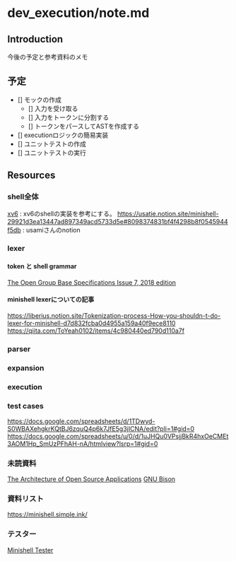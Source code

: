 # dev_execution/note.md

## Introduction

今後の予定と参考資料のメモ

## 予定

- [] モックの作成
	- [] 入力を受け取る
	- [] 入力をトークンに分割する
	- [] トークンをパースしてASTを作成する
- [] executionロジックの簡易実装
- [] ユニットテストの作成
- [] ユニットテストの実行

## Resources

### shell全体
[xv6](https://github.com/mit-pdos/xv6-public/tree/master) : xv6のshellの実装を参考にする。
https://usatie.notion.site/minishell-29921d3ea13447ad897349acd5733d5e#8098374831bf4f4298b8f0545944f5db : usamiさんのnotion

### lexer
#### token と shell grammar
[The Open Group Base Specifications Issue 7, 2018 edition](https://pubs.opengroup.org/onlinepubs/9699919799/utilities/V3_chap02.html)

#### minishell lexerについての記事
https://liberius.notion.site/Tokenization-process-How-you-shouldn-t-do-lexer-for-minishell-d7d832fcba0d4955a159a40f9ece8110
https://qiita.com/ToYeah0102/items/4c980440ed790d110a7f


### parser

### expansion

### execution

### test cases
https://docs.google.com/spreadsheets/d/1TDwyd-S0WBAXehgkrKQtBJ6zquQ4p6k7JfE5g3jICNA/edit?pli=1#gid=0
https://docs.google.com/spreadsheets/u/0/d/1uJHQu0VPsjjBkR4hxOeCMEt3AOM1Hp_SmUzPFhAH-nA/htmlview?lsrp=1#gid=0

### 未読資料
[The Architecture of Open Source Applications](https://aosabook.org/en/index.html)
[GNU Bison](https://www.gnu.org/software/bison/manual/bison.html)

### 資料リスト
https://minishell.simple.ink/

### テスター
[Minishell Tester](https://github.com/solaldunckel/minishell-tester)
